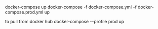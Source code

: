 docker-compose up
docker-compose -f docker-compose.yml -f docker-compose.prod.yml up

to pull from docker hub
docker-compose --profile prod up

